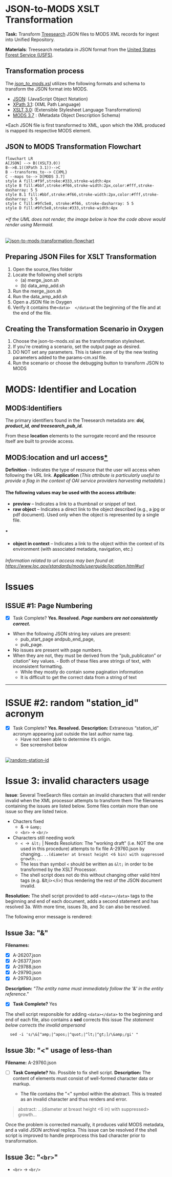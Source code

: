 # JSON-to-MODS XSLT Transformation

**Task:** Transform [Treesearch](https://www.fs.usda.gov/treesearch/) JSON files to MODS XML records for ingest into Unified Repository.

**Materials**: Treesearch metadata in JSON format from the [United States Forest Service (USFS)](https://www.fs.usda.gov/).

## Transformation process

The _[json_to_mods.xsl](https://github.com/CarlosMtz3/json-to-xml/blob/master/json-to-mods.xsl)_ utilizes the following formats and schema to transform the JSON format into MODS.

-   [JSON](https://www.json.org/json-en.html): (JavaScript Object Notation)
-   [XPath 3.1](https://www.w3.org/TR/xpath-31/): (XML Path Language)
-   [XSLT 3.0](https://www.w3.org/TR/xslt-30/): (Extensible Stylesheet Language Transformations)
-   [MODS 3.7](https://www.loc.gov/standards/mods/v3/mods-3-7.xsd) : (Metadata Object Description Schema)

*Each JSON file is first transformed to XML, upon which the XML produced is mapped its respective MODS element.

## JSON to MODS Transformation Flowchart
```mermaid
flowchart LR
A[JSON] --> B((XSLT3.0))
B-->B.1((XPath 3.1))-->C
B --transforms_to--> C{XML}
C --maps to--> D[MODS 3.7]
style A fill:#f9f,stroke:#333,stroke-width:4px 
style B fill:#bbf,stroke:#f66,stroke-width:2px,color:#fff,stroke-dasharray: 5 5
style B.1 fill:#bbf,stroke:#f66,stroke-width:2px,color:#fff,stroke-dasharray: 5 5
style C fill:#9fc5e8, stroke:#f66, stroke-dasharray: 5 5
style D fill:#9fc5e8,stroke:#333,stroke-width:4px 
```
 ###### *If the UML does not render, the image below is how the code above would render using Mermaid.

<a href="https://ibb.co/bbkKx8n"><img src="https://i.ibb.co/QD4KZ1G/json-to-mods-transformation-flowchart.png" alt="json-to-mods-transformation-flowchart" border="0" /></a>

 
 ## Preparing JSON Files for XSLT Transformation

1.  Open the source_files folder
2.  Locate the following shell scripts
	-  (a) merge_json.sh 
	 - (b) data_amp_add.sh
3.  Run the merge_json.sh
4.  Run the data_amp_add.sh
5.  Open a JSON file in Oxygen
6. Verify it contains the`<data>  </data>`at the beginning of the file and at the end of the file. 

## Creating the Transformation Scenario in Oxygen
1) Choose the json-to-mods.xsl as the transformation stylesheet. 
2) If you're creating a scenario, set the output page as desired. 
3) DO NOT set any parameters. This is taken care of by the new testing parameters added to the params-cm.xsl file. 
4) Run the scenario or choose the debugging button to transform JSON to MODS
# MODS: Identifier and Location 
## MODS:Identifiers 
The primary identifiers found in the Treesearch metadata are: ***doi, product_id, and treesearch_pub_id.*** 

From these **location** elements to the surrogate record and the resource itself are built to provide access. 

## MODS:location and url access[*](https://www.loc.gov/standards/mods/userguide/location.html#url)

**Definition** - Indicates the type of resource that the user will access when following the URL link.
**Application** 
(_This attribute is particularly useful to provide a flag in the context of OAI service providers harvesting metadata._)
 #### The following values may be used with the access attribute:
 - **preview** – Indicates a link to a thumbnail or snippet of text.
 - **raw object** – Indicates a direct link to the object described (e.g., a jpg or pdf document). Used only when the object is represented by a single file. 
 #### * 
- **object in context** – Indicates a link to the object within the context of its environment (with associated metadata, navigation, etc.)
######  Information related to url access may ben found at: https://www.loc.gov/standards/mods/userguide/location.html#url
#### 
# Issues

## ISSUE #1: Page Numbering


  - [X] Task Complete?  **Yes. Resolved.**
 ***Page numbers are not consistently correct.***	
- When the following JSON string key values are present: 
	-	pub_start_page andpub_end_page,
	-	pub_page. 
 - No issues are present with page numbers.
 - When they are not, they must be derived from the “pub_publicaton” or citation” key values. 
		- Both of these files aree strings of text, with inconsistent formatting.
	-  While they mostly do contain some pagination information
	- It is difficult to get the correct data from a string of text
------
# ISSUE #2: random "station_id" acronym

  - [X] Task Complete?  **Yes. Resolved.**
**Description:** Extraneous “station_id” acronym appearing just outside the last author name tag. 
	 -  Have not been able to determine it’s origin. 
	 -  See screenshot below
	 <br>
<a href="https://ibb.co/BrZ0kQ5"><img src="https://i.ibb.co/fnpjJyz/random-station-id.png" alt="random-station-id" border="0"></a>


# Issue  3: invalid characters usage
**Issue**: Several TreeSearch files contain an invalid characters that will render invalid when the XML processor attempts to transform them
The filenames containing the issues are listed below. Some files contain more than one issue so they are listed twice. 

 - Chacters fixed
  	- & &rarr; `&amp;`
	 - `<br>` &rarr; `<br/>`
  - Characters still needing work 
 	- `< `&rarr;` &lt;` | Needs Resolution: The "working draft" (i.e. NOT the one used in this procedure) attempts to fix file A-29760.json by changing.. 
	`..(diameter at breast height `<`6 bin) with suppressed growth...`
 	- The less than symbol `<` should be written as `&lt;` in order to be transformed by the XSLT Processor. 
 	- The shell script does not do this without changing other valid html tags (e.g.      \&lt;i>\</i>) thus rendering the rest of the JSON document invalid. 

**Resolution:** The shell script provided to add `<data></data>` tags to the beginning and end of each document, adds a second statement and has resolved 3a. With more time, issues 3b, and 3c can also be resolved. 

 The following error message is rendered:
## Issue 3a:  "&"

**Filenames:** 
 - [x] A-26207.json
 - [x] A-26377.json
 - [x] A-29788.json
 - [x] A-29790.json
 - [x] A-29793.json

**Description:** *"The entity name must immediately follow the '&' in the entity reference."*
- [x] **Task Complete?** Yes
	
 

The shell script responsible for adding `<data></data>` to the beginning and end of each file, also contains a **sed** corrects this issue
*The statement below corrects the invalid ampersand*
  
      sed -i 's/\&[^amp;|^apos;|^quot;|^lt;|^gt;]/\&amp;/gi' "

## Issue 3b: "<" usage of less-than  
**Filename:** A-29760.json 
- [ ] **Task Complete?**  No. Possible to fix shell script. 
**Description:** The content of elements must consist of well-formed character data or markup.

	- The file contains the "<" symbol within the abstract. This is treated as an invalid character and thus renders and error.

> abstract: ...(diameter at breast height <6 in) with suppressed> growth...

Once the problem is corrected manually, it produces valid MODS metadata, and a valid JSON archival replica. 
This issue can be resolved if the shell script is improved to handle preprocess this bad character prior to transformation. 

## Issue 3c: "`<br>`"
 - `<br>` &rarr; `<br/>`
<!--stackedit_data:
eyJoaXN0b3J5IjpbNTY2MTQ2MTE2XX0=
-->




	



<!--stackedit_data:
eyJoaXN0b3J5IjpbMTI1MTIxOTM3MiwyMTI4NjUxMSw0NzkzNT
cxNjcsMTQ2MDA1MTA4MywxNDI1OTEwODYyLC0xMjUyMDU4MzA0
LDExODc0MDU5MDUsMzY0MDAzOTc5LC0zMjQ4NzA3MiwxOTMzMz
YzNjg5LDEzMzE4NDExNTcsMTQwMjA0NDEwMywxNzU5ODM2NTUs
ODc1NTY2MzI1LC02ODg0OTQzOTMsLTY5MTYwMDc0NiwxMTUwMD
g1NjQ0LC00NjczNTA1NjcsMTc5NzM1OTM3MCwxOTExOTc1NjQ1
XX0=
-->